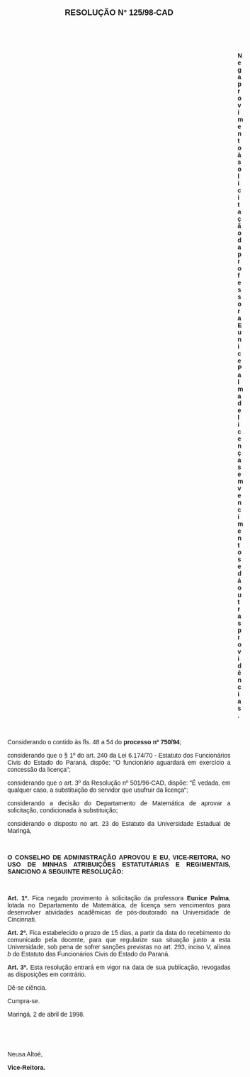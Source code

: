 <BODY>

<B><FONT FACE="Arial"><P ALIGN="CENTER"></P>
</FONT><FONT FACE="Arial" SIZE=4><P ALIGN="CENTER">RESOLU&Ccedil;&Atilde;O  N° 125/98-CAD</P>
</FONT><FONT FACE="Arial"><P ALIGN="JUSTIFY"></P>
<P ALIGN="JUSTIFY">&nbsp;</P>
<P ALIGN="JUSTIFY">&nbsp;</P><DIR>
<DIR>
<DIR>
<DIR>
<DIR>
<DIR>
<DIR>
<DIR>
<DIR>
<DIR>
<DIR>
<DIR>
<DIR>

<P ALIGN="JUSTIFY">Nega provimento &agrave; solicita&ccedil;&atilde;o da professora Eunice Palma de licen&ccedil;a sem vencimentos e d&aacute; outras provid&ecirc;ncias.</P>
<P ALIGN="JUSTIFY"></P>
<P ALIGN="JUSTIFY">&nbsp;</P></DIR>
</DIR>
</DIR>
</DIR>
</DIR>
</DIR>
</DIR>
</DIR>
</DIR>
</DIR>
</DIR>
</DIR>
</DIR>

</B><P ALIGN="JUSTIFY">&#9;Considerando o contido &agrave;s fls. 48 a 54 do <B>processo nº 750/94</B>;</P>
<P ALIGN="JUSTIFY">&#9;considerando que o § 1º do art. 240 da Lei 6.174/70 - Estatuto dos Funcion&aacute;rios Civis do Estado do Paran&aacute;, disp&otilde;e: &quot;O funcion&aacute;rio aguardar&aacute; em exerc&iacute;cio a concess&atilde;o da licen&ccedil;a&quot;;</P>
<P ALIGN="JUSTIFY">&#9;considerando que o art. 3º da Resolu&ccedil;&atilde;o nº 501/96-CAD, disp&otilde;e: &quot;&Eacute; vedada, em qualquer caso, a substitui&ccedil;&atilde;o do servidor que usufruir da licen&ccedil;a&quot;;</P>
<P ALIGN="JUSTIFY">&#9;considerando a decis&atilde;o do Departamento de Matem&aacute;tica de aprovar a solicita&ccedil;&atilde;o, condicionada &agrave; substitui&ccedil;&atilde;o;</P>
<B><P ALIGN="JUSTIFY">&#9;</B>considerando o disposto no art. 23 do Estatuto da Universidade Estadual de Maring&aacute;,</P>
<B><P ALIGN="JUSTIFY"></P>
</B><P ALIGN="JUSTIFY">&nbsp;</P>
<B><P ALIGN="JUSTIFY">O CONSELHO DE ADMINISTRA&Ccedil;&Atilde;O APROVOU E EU, VICE-REITORA, NO USO DE MINHAS ATRIBUI&Ccedil;&Otilde;ES ESTATUT&Aacute;RIAS E REGIMENTAIS, SANCIONO A SEGUINTE RESOLU&Ccedil;&Atilde;O:</P>
<P ALIGN="JUSTIFY"></P>
<P ALIGN="JUSTIFY">&nbsp;</P>
<P ALIGN="JUSTIFY">&#9;Art. 1º. </B>Fica negado provimento &agrave; solicita&ccedil;&atilde;o da professora <B>Eunice Palma</B>, lotada no Departamento de Matem&aacute;tica, de licen&ccedil;a sem vencimentos para desenvolver atividades acad&ecirc;micas de p&oacute;s-doutorado na Universidade de Cincinnati.</P>
<P ALIGN="JUSTIFY">&#9;<B>Art. 2º.</B> Fica estabelecido o prazo de 15 dias, a partir da data do recebimento do comunicado pela docente, para que regularize sua situa&ccedil;&atilde;o junto a esta Universidade, sob pena de sofrer san&ccedil;&otilde;es previstas no art. 293, inciso V, al&iacute;nea <I>b</I> do Estatuto das Funcion&aacute;rios Civis do Estado do Paran&aacute;.</P>
<P ALIGN="JUSTIFY">&#9;<B>Art. 3º.</B> Esta resolu&ccedil;&atilde;o entrar&aacute; em vigor na data de sua publica&ccedil;&atilde;o, revogadas as disposi&ccedil;&otilde;es em contr&aacute;rio.</P>
<P ALIGN="JUSTIFY">&#9;D&ecirc;-se ci&ecirc;ncia.</P>
<P ALIGN="JUSTIFY">&#9;Cumpra-se.</P>
<P ALIGN="JUSTIFY"></P>
<P ALIGN="JUSTIFY">&#9;&#9;&#9;&#9;&#9;&#9;Maring&aacute;, 2 de abril de 1998.</P>
<P ALIGN="JUSTIFY"></P>
<P ALIGN="JUSTIFY">&nbsp;</P>
<P ALIGN="JUSTIFY">&nbsp;</P>
<P ALIGN="JUSTIFY">&#9;&#9;&#9;&#9;&#9;&#9;Neusa Alto&eacute;,</P>
<P ALIGN="JUSTIFY">&#9;&#9;&#9;&#9;&#9;&#9;<B>Vice-Reitora.</P></B></FONT></BODY>
